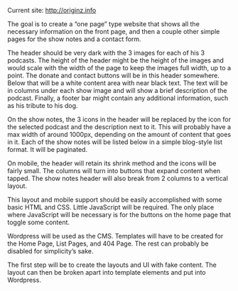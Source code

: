 Current site: http://originz.info


The goal is to create a “one page” type website that shows all the necessary information on the front page, and then a couple other simple pages for the show notes and a contact form.


The header should be very dark with the 3 images for each of his 3 podcasts. The height of the header might be the height of the images and would scale with the width of the page to keep the images full width, up to a point. The donate and contact buttons will be in this header somewhere. Below that will be a white content area with near black text. The text will be in columns under each show image and will show a brief description of the podcast. Finally, a footer bar might contain any additional information, such as his tribute to his dog.


On the show notes, the 3 icons in the header will be replaced by the icon for the selected podcast and the description next to it. This will probably have a max width of around 1000px, depending on the amount of content that goes in it. Each of the show notes will be listed below in a simple blog-style list format. It will be paginated.


On mobile, the header will retain its shrink method and the icons will be fairly small. The columns will turn into buttons that expand content when tapped. The show notes header will also break from 2 columns to a vertical layout.


This layout and mobile support should be easily accomplished with some basic HTML and CSS. Little JavaScript will be required. The only place where JavaScript will be necessary is for the buttons on the home page that toggle some content.


Wordpress will be used as the CMS. Templates will have to be created for the Home Page, List Pages, and 404 Page. The rest can probably be disabled for simplicity’s sake.


The first step will be to create the layouts and UI with fake content. The layout can then be broken apart into template elements and put into Wordpress.

